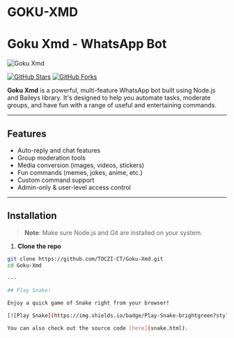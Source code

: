 # GOKU-XMD
# Goku Xmd - WhatsApp Bot

![Goku Xmd](https://files.catbox.moe/gtktfx.jpg)

[![GitHub Stars](https://img.shields.io/github/stars/TOCZI-CT/Goku-Xmd?style=social)](https://github.com/yourusername/Goku-Xmd/stargazers)
[![GitHub Forks](https://img.shields.io/github/forks/TOCZI-CT/Goku-Xmd?style=social)](https://github.com/yourusername/Goku-Xmd/network/members)

**Goku Xmd** is a powerful, multi-feature WhatsApp bot built using Node.js and Baileys library. It's designed to help you automate tasks, moderate groups, and have fun with a range of useful and entertaining commands.

---

## Features

- Auto-reply and chat features
- Group moderation tools
- Media conversion (images, videos, stickers)
- Fun commands (memes, jokes, anime, etc.)
- Custom command support
- Admin-only & user-level access control

---

## Installation

> **Note**: Make sure Node.js and Git are installed on your system.

1. **Clone the repo**

```bash
git clone https://github.com/TOCZI-CT/Goku-Xmd.git
cd Goku-Xmd

---

## Play Snake!

Enjoy a quick game of Snake right from your browser!

[![Play Snake](https://img.shields.io/badge/Play-Snake-brightgreen?style=for-the-badge)](https://TOCZI-CT.github.io/Goku-Xmd/snake.html)

You can also check out the source code [here](snake.html).
